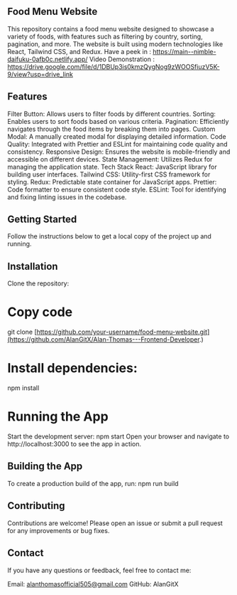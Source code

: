 ## Food Menu Website
This repository contains a food menu website designed to showcase a variety of foods, with features such as filtering by country, sorting, pagination, and more. The website is built using modern technologies like React, Tailwind CSS, and Redux.
Have a peek in : https://main--nimble-daifuku-0afb0c.netlify.app/
Video  Demonstration  : https://drive.google.com/file/d/1DBUp3is0kmzQygNog9zWOOSfiuzV5K-9/view?usp=drive_link

## Features
Filter Button: Allows users to filter foods by different countries.
Sorting: Enables users to sort foods based on various criteria.
Pagination: Efficiently navigates through the food items by breaking them into pages.
Custom Modal: A manually created modal for displaying detailed information.
Code Quality: Integrated with Prettier and ESLint for maintaining code quality and consistency.
Responsive Design: Ensures the website is mobile-friendly and accessible on different devices.
State Management: Utilizes Redux for managing the application state.
Tech Stack
React: JavaScript library for building user interfaces.
Tailwind CSS: Utility-first CSS framework for styling.
Redux: Predictable state container for JavaScript apps.
Prettier: Code formatter to ensure consistent code style.
ESLint: Tool for identifying and fixing linting issues in the codebase.

## Getting Started
Follow the instructions below to get a local copy of the project up and running.
## Installation
Clone the repository:
# Copy code
git clone [https://github.com/your-username/food-menu-website.git](https://github.com/AlanGitX/Alan-Thomas---Frontend-Developer.)
# Install dependencies:
npm install

# Running the App
Start the development server:
npm start
Open your browser and navigate to http://localhost:3000 to see the app in action.

## Building the App
To create a production build of the app, run:
npm run build

## Contributing
Contributions are welcome! Please open an issue or submit a pull request for any improvements or bug fixes.


## Contact
If you have any questions or feedback, feel free to contact me:

Email: alanthomasofficial505@gmail.com
GitHub: AlanGitX
